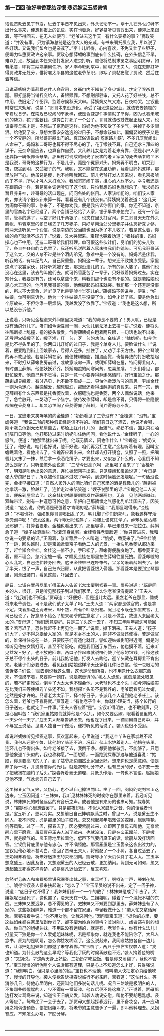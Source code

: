 ### 第一百回 破好事香菱结深恨 悲远嫁宝玉感离情
----

<p>话说贾政去见了节度，进去了半日不见出来，外头议论不一。李十儿在外也打听不出什么事来，便想到报上的饥荒，实在也着急，好容易听见贾政出来，便迎上来跟着，等不得回去，在无人处便问：“老爷进去这半天，有什么要紧的事？”贾政笑道：“并没有事。只为镇海总制是这位大人的亲戚，有书来嘱托照应我，所以说了些好话。又说我们如今也是亲戚了。”李十儿听得，心内喜欢，不免又壮了些胆子，便竭力纵恿贾政许这亲事。贾政心想薛蟠的事到底有什么挂碍，在外头信息不早，难以打点，故回到本任来便打发家人进京打听，顺便将总制求亲之事回明贾母，如若愿意，即将三姑娘接到任所。家人奉命赶到京中，回明了王夫人，便在吏部打听得贾政并无处分，惟将署太平县的这位老爷革职，即写了禀帖安慰了贾政，然后住着等信。</p>
<p>且说薛姨妈为着薛蟠这件人命官司，各衙门内不知花了多少银钱，才定了误杀具题。原打量将当铺折变给人，备银赎罪。不想刑部驳审，又托人花了好些钱，总不中用，依旧定了个死罪，监着守候秋天大审。薛姨妈又气又疼，日夜啼哭。宝钗虽时常过来劝解，说是：“哥哥本来没造化。承受了祖父这些家业，就该安安顿顿的守着过日子。在南边已经闹的不象样，便是香菱那件事情就了不得，因为仗着亲戚们的势力，花了些银钱，这算白打死了一个公子。哥哥就该改过做起正经人来，也该奉养母亲才是，不想进了京仍是这样。妈妈为他不知受了多少气，哭掉了多少眼泪。给他娶了亲，原想大家安安逸逸的过日子，不想命该如此，偏偏娶的嫂子又是一个不安静的，所以哥哥躲出门的。真正俗语说的‘冤家路儿狭’，不多几天就闹出人命来了。妈妈和二哥哥也算不得不尽心的了，花了银钱不算，自己还求三拜四的谋干。无奈命里应该，也算自作自受。大凡养儿女是为着老来有靠，便是小户人家还要挣一碗饭养活母亲，那里有将现成的闹光了反害的老人家哭的死去活来的？不是我说，哥哥的这样行为，不是儿子，竟是个冤家对头。妈妈再不明白，明哭到夜，夜哭到明，又受嫂子的气。我呢，又不能常在这里劝解，我看见妈妈这样，那里放得下心。他虽说是傻，也不肯叫我回去。前儿老爷打发人回来说，看见京报唬的了不得，所以才叫人来打点的。我想哥哥闹了事，担心的人也不少。幸亏我还是在跟前的一样，若是离乡调远听见了这个信，只怕我想妈妈也就想杀了。我求妈妈暂且养养神，趁哥哥的活口现在，问问各处的帐目。人家该咱们的，咱们该人家的，亦该请个旧伙计来算一算，看看还有几个钱没有。”薛姨妈哭着说道：“这几天为闹你哥哥的事，你来了，不是你劝我，便是我告诉你衙门的事。你还不知道，京里的官商名字已经退了，两个当铺已经给了人家，银子早拿来使完了。还有一个当铺，管事的逃了，亏空了好几千两银子，也夹在里头打官司。你二哥哥天天在外头要帐，料着京里的帐已经去了几万银子，只好拿南边公分里银子并住房折变才够。前两天还听见一个荒信，说是南边的公当铺也因为折了本儿收了。若是这么着，你娘的命可就活不成的了。”说着，又大哭起来。宝钗也哭着劝道：“银钱的事，妈妈操心也不中用，还有二哥哥给我们料理。单可恨这些伙计们，见咱们的势头儿败了，各自奔各自的去也罢了，我还听见说帮着人家来挤我们的讹头。可见我哥哥活了这么大，交的人总不过是些个酒肉弟兄，急难中是一个没有的。妈妈若是疼我，听我的话，有年纪的人，自己保重些。妈妈这一辈子。想来还不致挨冻受饿。家里这点子衣裳家伙，只好听凭嫂子去，那是没法儿的了。所有的家人婆子，瞧他们也没心在这里，该去的叫他们去。就可怜香菱苦了一辈子，只好跟着妈妈过去。实在短什么，我要是有的，还可以拿些个来，料我们那个也没有不依的。就是袭姑娘也是心术正道的，他听见我哥哥的事，他倒提起妈妈来就哭。我们那一个还道是没事的，所以不大着急，若听见了也是要唬个半死儿的。”薛姨妈不等说完，便说：“好姑娘，你可别告诉他。他为一个林姑娘几乎没要了命，如今才好了些。要是他急出个原故来，不但你添一层烦恼，我越发没了依靠了。”宝钗道：“我也是这么想，所以总没告诉他。”</p>
<p>正说着，只听见金桂跑来外间屋里哭喊道：“我的命是不要的了！男人呢，已经是没有活的分儿了。咱们如今索性闹一闹，大伙儿到法场上去拼一拼。”说着。便将头往隔断板上乱撞，撞的披头散发。气得薛姨妈白瞪着两只眼，一句话也说不出来。还亏得宝钗嫂子长，嫂子短，好一句，歹一句的劝他。金桂道：“姑奶奶，如今你是比不得头里的了。你两口儿好好的过日子，我是个单身人儿，要脸做什么！”说着，便要跑到街上回娘家去，亏得人还多，扯住了，又劝了半天方住。把个宝琴唬的再不敢见他。若是薛蝌在家，他便抹粉施脂，描眉画鬓，奇情异致的打扮收拾起来，不时打从薛蝌住房前过，或故意咳嗽一声，或明知薛蝌在屋，特问房里何人。有时遇见薛蝌，他便妖妖乔乔，娇娇痴痴的问寒问热，忽喜忽嗔。丫头们看见，都赶忙躲开。他自己也不觉得，只是一意一心要弄得薛蝌感情时，好行宝蟾之计。那薛蝌却只躲着，有时遇见，也不敢不周旋一二，只怕他撒泼放刁的意思。更加金桂一则为色迷心，越瞧越爱，越想越幻，那里还看得出薛蝌的真假来。只有一宗，他见薛蝌有什么东西都是托香菱收着，衣服缝洗也是香菱，两个人偶然说话，他来了，急忙散开，一发动了一个醋字。欲待发作薛蝌，却是舍不得，只得将一腔隐恨都搁在香菱身上。却又恐怕闹了香菱得罪了薛蝌，倒弄得隐忍不发。</p>
<p>一日，宝蟾走来笑嘻嘻的向金桂道：“奶奶看见了二爷没有？”金桂道：“没有。”宝蟾笑道：“我说二爷的那种假正经是信不得的。咱们前日送了酒去，他说不会喝，刚才我见他到太太那屋里去，那脸上红扑扑儿的一脸酒气。奶奶不信，回来只在咱们院门口等他，他打那边过来时奶奶叫住他问问，看他说什么。”金桂听了，一心的怒气，便道：“他那里就出来了呢。他既无情义，问他作什么！”宝蟾道：“奶奶又迂了。他好说，咱们也好说，他不好说，咱们再另打主意。”金桂听着有理，因叫宝蟾瞧着他，看他出去了。宝蟾答应着出来。金桂却去打开镜奁，又照了一照，把嘴唇儿又抹了一抹，然后拿一条洒花绢子，才要出来，又似忘了什么的，心里倒不知怎么是好了。只听宝蟾外面说道：“二爷今日高兴呵，那里喝了酒来了？”金桂听了，明知是叫他出来的意思，连忙掀起帘子出来。只见薛蝌和宝蟾说道：“今日是张大爷的好日子，所以被他们强不过吃了半钟，到这时候脸还发烧呢。”一句话没说完，金桂早接口道：“自然人家外人的酒比咱们自己家里的酒是有趣儿的。”薛蝌被他拿话一激，脸越红了，连忙走过来陪笑道：“嫂子说那里的话。”宝蟾见他二人交谈，便躲到屋里去了。这金桂初时原要假意发作薛蝌两句，无奈一见他两颊微红，双眸带涩，别有一种谨愿可怜之意，早把自己那骄悍之气感化到爪洼国去了，因笑说道：“这么说，你的酒是硬强着才肯喝的呢。”薛蝌道：“我那里喝得来。”金桂道：“不喝也好，强如象你哥哥喝出乱子来，明儿娶了你们奶奶儿，象我这样守活寡受孤单呢！”说到这里，两个眼已经也斜了，两腮上也觉红晕了。薛蝌见这话越发邪僻了，打算着要走。金桂也看出来了，那里容得，早已走过来一把拉住。薛蝌急了道：“嫂子放尊重些。”说着浑身乱颤。金桂索性老着脸道：“你只管进来，我和你说一句要紧的话。”正闹着，忽听背后一个人叫道：“奶奶，香菱来了。”把金桂唬了一跳，回头瞧时，却是宝蟾掀着帘子看他二人的光景，一抬头见香菱从那边来了，赶忙知会金桂。金桂这一惊不小，手已松了。薛蝌得便脱身跑了。那香菱正走着，原不理会，忽听宝蟾一嚷，才瞧见金桂在那里拉住薛蝌往里死拽。香菱却唬的心头乱跳，自己连忙转身回去。这里金桂早已连吓带气，呆呆的瞅着薛蝌去了。怔了半天，恨了一声，自己扫兴归房，从此把香菱恨入骨髓。那香菱本是要到宝琴那里，刚走出腰门，看见这般，吓回去了。</p>
<p>是日，宝钗在贾母屋里听得王夫人告诉老太太要聘探春一事。贾母说道：“既是同乡的人，很好。只是听见那孩子到过我们家里，怎么你老爷没有提起？”王夫人道：“连我们也不知道。”贾母道：“好便好，但是道儿太远。虽然老爷在那里，倘或将来老爷调任，可不是我们孩子太单了吗。”王夫人道：“两家都是做官的，也是拿不定。或者那边还调进来，即不然，终有个叶落归根。况且老爷既在那里做官，上司已经说了，好意思不给么？想来老爷的主意定了，只是不做主，故遣人来回老太太的。”贾母道：“你们愿意更好。只是三丫头这一去了，不知三年两年那边可能回家？若再迟了，恐怕我赶不上再见他一面了。”说着，掉下泪来。王夫人道：“孩子们大了，少不得总要给人家的。就是本乡本土的人，除非不做官还使得，若是做官的，谁保得住总在一处。只要孩子们有造化就好。譬如迎姑娘倒配得近呢，偏是时常听见他被女婿打闹，甚至不给饭吃。就是我们送了东西去，他也摸不着。近来听见益发不好了，也不放他回来。两口子拌起来就说咱们使了他家的银钱。可怜这孩子总不得个出头的日子。前儿我惦记他，打发人去瞧他，迎丫头藏在耳房里不肯出来。老婆子们必要进去，看见我们姑娘这样冷天还穿着几件旧衣裳。他一包眼泪的告诉婆子们说：‘回去别说我这么苦，这也是命里所招，也不用送什么衣服东西来，不但摸不着，反要添一顿打。说是我告诉的。’老太太想想，这倒是近处眼见的，若不好更难受。倒亏了大太太也不理会他，大老爷也不出个头！如今迎姑娘实在比我们三等使唤的丫头还不如。我想探丫头虽不是我养的，老爷既看见过女婿，定然是好才许的。只请老太太示下，择个好日子，多派几个人送到他老爷任上。该怎么着，老爷也不肯将就。”贾母道：“有他老子作主，你就料理妥当，拣个长行的日子送去，也就定了一件事。”王夫人答应着“是”。宝钗听得明白，也不敢则声，只是心里叫苦：“我们家里姑娘们就算他是个尖儿，如今又要远嫁，眼看着这里的人一天少似一天了。”见王夫人起身告辞出去，他也送了出来，一径回到自己房中，并不与宝玉说话。见袭人独自一个做活，便将听见的话说了。袭人也很不受用。</p>
<p>却说赵姨娘听见探春这事，反欢喜起来，心里说道：“我这个丫头在家忒瞧不起我，我何从还是个娘，比他的丫头还不济。况且氵伏上水护着别人。他挡在头里，连环儿也不得出头。如今老爷接了去，我倒干净。想要他孝敬我，不能够了。只愿意他象迎丫头似的，我也称称愿。”一面想着，一面跑到探春那边与他道喜说：“姑娘，你是要高飞的人了，到了姑爷那边自然比家里还好。想来你也是愿意的。便是养了你一场，并没有借你的光儿。就是我有七分不好，也有三分的好，总不要一去了把我搁在脑杓子后头。”探春听着毫无道理，只低头作活，一句也不言语。赵姨娘见他不理，气忿忿的自己去了。</p>
<p>这里探春又气又笑，又伤心，也不过自己掉泪而已。坐了一回，闷闷的走到宝玉这边来。宝玉因问道：“三妹妹，我听见林妹妹死的时候你在那里来着。我还听见说，林妹妹死的时候远远的有音乐之声。或者他是有来历的也未可知。”探春笑道：“那是你心里想着罢了。只是那夜却怪，不似人家鼓乐之音。你的话或者也是。”宝玉听了，更以为实。又想前日自己神魂飘荡之时，曾见一人，说是黛玉生不同人，死不同鬼，必是那里的仙子临凡。忽又想起那年唱戏做的嫦娥，飘飘艳艳，何等风致。过了一回，探春去了。因必要紫鹃过来，立即回了贾母去叫他。无奈紫鹃心里不愿意，虽经贾母王夫人派了过来，也就没法，只是在宝玉跟前，不是嗳声，就是叹气的。宝玉背地里拉着他，低声下气要问黛玉的话，紫鹃从没好话回答。宝钗倒背底里夸他有忠心，并不嗔怪他。那雪雁虽是宝玉娶亲这夜出过力的，宝钗见他心地不甚明白，便回了贾母王夫人，将他配了一个小厮，各自过活去了。王奶妈养着他，将来好送黛玉的灵柩回南。鹦哥等小丫头仍伏侍了老太太。宝玉本想念黛玉，因此及彼，又想跟黛玉的人已经云散，更加纳闷。闷到无可如何，忽又想起黛玉死得这样清楚，必是离凡返仙去了，反又喜欢。</p>
<p>忽然听见袭人和宝钗那里讲究探春出嫁之事，宝玉听了，啊呀的一声，哭倒在炕上。唬得宝钗袭人都来扶起说：“怎么了？”宝玉早哭的说不出来，定了一回子神，说道：“这日子过不得了！我姊妹们都一个一个的散了！林妹妹是成了仙去了。大姐姐呢已经死了，这也罢了，没天天在一块。二姐姐呢，碰着了一个混帐不堪的东西。三妹妹又要远嫁，总不得见的了。史妹妹又不知要到那里去。薛妹妹是有了人家的。这些姐姐妹妹，难道一个都不留在家里，单留我做什么！”袭人忙又拿话解劝。宝钗摆着手说：“你不用劝他，让我来问他。”因问着宝玉道：“据你的心里，要这些姐妹都在家里陪到你老了，都不要为终身的事吗？若说别人，或者还有别的想头。你自己的姐姐妹妹，不用说没有远嫁的，就是有，老爷作主，你有什么法儿！打量天下独是你一个人爱姐姐妹妹呢，若是都象你，就连我也不能陪你了。大凡人念书，原为的是明理，怎么你益发糊涂了。这么说起来，我同袭姑娘各自一边儿去，让你把姐姐妹妹们都邀了来守着你。”宝玉听了，两只手拉住宝钗袭人道：“我也知道。为什么散的这么早呢？等我化了灰的时候再散也不迟。”袭人掩着他的嘴道：“又胡说。才这两天身上好些，二奶奶才吃些饭。若是你又闹翻了，我也不管了。”宝玉慢慢的听他两个人说话都有道理，只是心上不知道怎么才好，只得强说道：“我却明白，但只是心里闹的慌。”宝钗也不理他，暗叫袭人快把定心丸给他吃了，慢慢的开导他。袭人便欲告诉探春说临行不必来辞，宝钗道：“这怕什么。等消停几日，待他心里明白，还要叫他们多说句话儿呢。况且三姑娘是极明白的人，不象那些假惺惺的人，少不得有一番箴谏。他以后便不是这样了。”正说着，贾母那边打发过鸳鸯来说，知道宝玉旧病又发，叫袭人劝说安慰，叫他不要胡思乱想。袭人等应了。鸳鸯坐了一会子去了。那贾母又想起探春远行，虽不备妆奁，其一应动用之物俱该预备，便把凤姐叫来，将老爷的主意告诉了一遍，即叫他料理去。凤姐答应，不知怎么办理，下回分解。</p>


<br>
<hr>
<br>